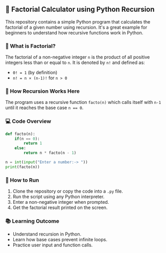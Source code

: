 ## 🧮 Factorial Calculator using Python Recursion

This repository contains a simple Python program that calculates the factorial of a given number using recursion. It's a great example for beginners to understand how recursive functions work in Python.

### 📌 What is Factorial?

The factorial of a non-negative integer `n` is the product of all positive integers less than or equal to `n`. It is denoted by `n!` and defined as:

- `0! = 1` (by definition)
- `n! = n × (n-1)!` for `n > 0`

### 🧠 How Recursion Works Here

The program uses a recursive function `facto(n)` which calls itself with `n-1` until it reaches the base case `n == 0`.

### 💻 Code Overview

```python
def facto(n):
    if(n == 0):
        return 1
    else:
        return n * facto(n - 1)

n = int(input("Enter a number:-> "))
print(facto(n))
```

### 🚀 How to Run

1. Clone the repository or copy the code into a `.py` file.
2. Run the script using any Python interpreter.
3. Enter a non-negative integer when prompted.
4. Get the factorial result printed on the screen.

### 📚 Learning Outcome

- Understand recursion in Python.
- Learn how base cases prevent infinite loops.
- Practice user input and function calls.